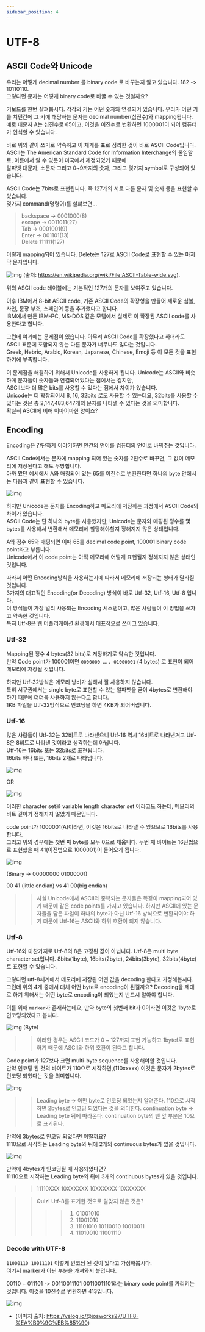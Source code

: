 ```yaml
---
sidebar_position: 4
---
```

# UTF-8

## ASCII Code와 Unicode

우리는 어떻게 decimal number 를 binary code 로 바꾸는지 알고 있습니다. 182 -> 10110110.  
그렇다면 문자는 어떻게 binary code로 바꿀 수 있는 것일까요?   

키보드를 한번 살펴봅시다. 각각의 키는 어떤 숫자와 연결되어 있습니다. 우리가 어떤 키를 치던간에 그 키에 해당하는 문자는 decimal number(십진수)와 mapping됩니다.   
예로 대문자 A는 십진수로 65이고, 이것을 이진수로 변환하면 1000001이 되어 컴퓨터가 인식할 수 있습니다.   

바로 위와 같이 쓰기로 약속하고 이 체계를 표로 정리한 것이 바로 ASCII Code입니다.   
ASCII는 The American Standard Code for Information Interchange의 줄임말로, 이름에서 알 수 있듯이 미국에서 제정되었기 때문에   
알파벳 대문자, 소문자 그리고 0~9까지의 숫자, 그리고 몇가지 symbol로 구성되어 있습니다.   

ASCII Code는 7bits로 표현됩니다. 즉 127개의 서로 다른 문자 및 숫자 등을 표현할 수 있습니다.     
몇가지 command(명령어)를 살펴보면...
   
> backspace -> 0001000(8)   
> escape -> 0011011(27)   
> Tab -> 0001001(9)   
> Enter -> 001101(13)   
> Delete 111111(127)

이렇게 mapping되어 있습니다. Delete는 127로 ASCII Code로 표현할 수 있는 마지막 문자입니다.   

![img](https://user-images.githubusercontent.com/53216594/119237520-38e60380-bb78-11eb-8084-0ccf33b97d0b.png)
(출처: https://en.wikipedia.org/wiki/File:ASCII-Table-wide.svg).  

위의 ASCII code 테이블에는 기본적인 127개의 문자를 보여주고 있습니다.   

이후 IBM에서 8-bit ASCII code, 기존 ASCII Code의 확장형을 만들어 새로운 심볼, 사인, 문장 부호, 스페인어 등을 추가했다고 합니다.   
IBM에서 만든 IBM-PC, MS-DOS 같은 모델에서 실제로 이 확장된 ASCII code를 사용한다고 합니다.   

그런데 여기에는 문제점이 있습니다. 아무리 ASCII Code를 확장했다고 하더라도 ASCII 표준에 포함되지 않는 다른 문자가 너무나도 많다는 것입니다.   
Greek, Hebric, Arabic, Korean, Japanese, Chinese, Emoji 등 이 모든 것을 표현하기에 부족합니다.   

이 문제점을 해결하기 위해서 Unicode를 사용하게 됩니다. Unicode는 ASCII와 비슷하게 문자들이 숫자들과 연결되어있다는 점에서는 같지만,   
ASCII보다 더 많은 bits를 사용할 수 있다는 점에서 차이가 있습니다.   
Unicode는 더 확장되어서 8, 16, 32bits 로도 사용할 수 있는데요, 32bits를 사용할 수 있다는 것은 총 2,147,483,647개의 문자를 나타낼 수 있다는 것을 의미합니다.   
확실히 ASCII에 비해 어마어마한 양이죠?



## Encoding

Encoding은 간단하게 이야기하면 인간의 언어를 컴퓨터의 언어로 바꿔주는 것입니다.   

ASCII Code에서는 문자에 mapping 되어 있는 숫자를 2진수로 바꾸면, 그 값이 메모리에 저장된다고 해도 무방합니다.   
아까 봤던 예시에서 A와 매칭되어 있는 65를 이진수로 변환한다면 하나의 byte 안에서는 다음과 같이 표현할 수 있습니다.

![img](https://user-images.githubusercontent.com/53216594/119238905-7058ae00-bb80-11eb-9bf2-243c751cf495.png)

하지만 Unicode는 문자를 Encoding하고 메모리에 저장하는 과정에서  ASCII Code와 차이가 있습니다.   
ASCII Code는 단 하나의 byte를 사용했지만, Unicode는 문자와 매핑된 정수를 몇 bytes를 사용해서 변환해서 메모리에 할당해야할지 정해지지 않은 상태입니다.   

A와 정수 65와 매핑되면 이때 65를 decimal code point, 100001 binary code point라고 부릅니다.   
Unicode에서 이 code point는 아직 메모리에 어떻게 표현될지 정해지지 않은 상태인 것입니다.   

따라서 어떤 Encoding방식을 사용하는지에 따라서 메모리에 저장되는 형태가 달라질 것입니다.   
3가지의 대표적인 Encoding(or Decoding) 방식이 바로 Utf-32, Utf-16, Utf-8 입니다.   
이 방식들이 가장 널리 사용되는 Encoding 시스탬이고, 많은 사람들이 이 방법을 쓰자고 약속한 것입니다.   
특히 Utf-8은 웹 어플리케이션 환경에서 대표적으로 쓰이고 있습니다.   



### Utf-32
Mapping된 정수 4 bytes(32 bits)로 저장하기로 약속한 것입니다.   
만약 Code point가 100001이면
`0000000 ….. 01000001` (4 bytes) 로 표현이 되어 메모리에 저장될 것입니다.   

하지만 Utf-32방식은 메모리 낭비가 심해서 잘 사용하지 않습니다.   
특히 서구권에서는 single byte로 표현할 수 있는 알파벳을 굳이 4bytes로 변환해야 하기 때문에 더더욱 사용하지 않는다고 합니다.   
1KB 파일을 Utf-32방식으로 인코딩을 하면 4KB가 되어버립니다.



### Utf-16
많은 사람들이 Utf-32는 32비트로 나타냈으니 Utf-16 역시 16비트로 나타낸거고 Utf-8은 8비트로 나타낸 것이라고 생각하는데 아닙니다.   
Utf-16는 16bits 또는 32bits로 표현됩니다.   
16bits 하나 또는, 16bits 2개로 나타냅니다.   

![img](https://user-images.githubusercontent.com/53216594/119239478-4d2ffd80-bb84-11eb-806c-f7eeee38fb9f.png)

OR

![img](https://user-images.githubusercontent.com/53216594/119239509-87999a80-bb84-11eb-9667-9d92b3f2b773.png)

이러한 character set을 variable length character set 이라고도 하는데, 메모리의 비트 길이가 정해지지 않았기 때문입니다.   

code point가 1000001(A)이라면, 이것은 16bits로 나타낼 수 있으므로 16bits를 사용합니다.   
그리고 위의 경우에는 첫번 째 byte를 모두 0으로 채웁니다. 두번 째 바이트는 16진법으로 표현했을 때 41(이진법으로 1000001)이 들어오게 됩니다.


![img](https://user-images.githubusercontent.com/53216594/119239986-dc8ae000-bb87-11eb-9a35-b83d10ffbb14.png)

(Binary -> 00000000 01000001)

00 41 (little endian) vs 41 00(big endian)

>> 사실 Unicode에서 ASCII와 중복되는 문자들은 똑같이 mapping되어 있기 때문에 같은 code points를 가지고 있습니다. 
>> 하지만 ASCII에 있는 문자들을 담은 파일이 하나의 byte가 아닌 Utf-16 방식으로 변환되어야 하기 떄문에 Utf-16는 ASCII와 하위 호환이 되지 않습니다.



### Utf-8

Utf-16와 마찬가지로 Utf-8의 8은 고정된 값이 아닙니다. Utf-8은 multi byte character set입니다.
8bits(1byte), 16bits(2byte), 24bits(3byte), 32bits(4byte)로 표현할 수 있습니다.

그렇다면 utf-8체계에서 메모리에 저장된 어떤 값을 decoding 한다고 가정해봅시다. 그런데 위의 4개 중에서 대체 어떤 byte로 encoding이 된걸까요?
Decoding을 제대로 하기 위해서는 어떤 byte로 encoding이 되었는지 반드시 알아야 합니다.   

이를 위해 `marker`가 존재하는데요, 만약 byte의 첫번째 bit가 0이라면 이것은 1byte로 인코딩되었다고 봅니다.   

![img](https://user-images.githubusercontent.com/53216594/119240097-a13ce100-bb88-11eb-8368-b76b8c3ca01e.png)
(Byte)

>> 이러한 경우는 ASCII 코드가 0 ~ 127까지 표현 가능하고 1bytef로 표현하기 때문에 ASCII와 하위 호환이 된다고 합니다.   



Code point가 127보다 크면 multi-byte sequence를 사용해야할 것입니다.   
만약 인코딩 된 것의 바이트가 110으로 시작하면,(110xxxxx) 이것은 문자가 2bytes로 인코딩 되었다는 것을 의미합니다.   

![img](https://user-images.githubusercontent.com/53216594/119240191-17414800-bb89-11eb-9b05-0eb18290a6af.png)

>> Leading byte -> 어떤 byte로 인코딩 되었는지 알려준다. 110으로 시작하면 2bytes로 인코딩 되었다는 것을 의미한다.
>> continuation byte -> Leading byte 뒤에 따라온다. continuation byte의 맨 앞 부분은 10으로 표기된다.   



만약에 3bytes로 인코딩 되었다면 어떨까요?   
1110으로 시작하는 Leading byte와 뒤에 2개의 continuous bytes가 있을 것입니다.   

![img](https://user-images.githubusercontent.com/53216594/119240417-5a4feb00-bb8a-11eb-9fa3-d56ba1895cb6.png)

만약에 4bytes가 인코딩될 때 사용되었다면?   
11110으로 시작하는 Leading byte와 뒤에 3개의 continuous bytes가 있을 것입니다.   

>> 11110XXX 10XXXXXX 10XXXXXX 10XXXXXX

>> Quiz! Utf-8를 표기한 것으로 알맞지 않은 것은?
>> >> 1. 01001010
>> >> 2. 11001010
>> >> 3. 11101010 10110010 10010011
>> >> 4. 11010010 11001110

### Decode with UTF-8

`11000110 10011101`
이렇게 인코딩 된 것이 있다고 가정해봅시다.   
여기서 marker가 아닌 부분을 가져와서 붙입니다.

00110 + 011101 -> 00110011101
00110011101라는 binary code point를 가리키는 것입니다. 이것을 10진수로 변환하면 413입니다.   



![img](https://user-images.githubusercontent.com/53216594/119240611-ba935c80-bb8b-11eb-8598-aaef65703b48.png)

- (이미지 출처: https://velog.io/@josworks27/UTF8-%EA%B0%9C%EB%85%90)


